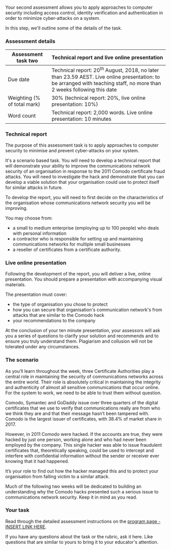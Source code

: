 Your second assessment allows you to apply approaches to computer security including access control, identity verification and authentication in order to minimize cyber-attacks on a system. 

In this step, we'll outline some of the details of the task.

### Assessment details

| Assessment task two | Technical report and live online presentation |
|--|--|
| Due date | Technical report: 20<sup>th</sup> August, 2018, no later than 23.59 AEST.  Live online presentation: to be arranged with teaching staff, no more than 2 weeks following this date |
| Weighting (% of total mark) | 30% (technical report: 20%, live online presentation: 10%) |
| Word count | Technical report: 2,000 words.  Live online presentation: 10 minutes |

### Technical report

The purpose of this assessment task is to apply approaches to computer security to minimise and prevent cyber-attacks on your system.

It's a scenario based task.  You will need to develop a technical report that will demonstrate your ability to improve the communications network security of an organisation in response to the 2011 Comodo certificate fraud attacks.  You will need to investigate the hack and demonstrate that you can develop a viable solution that your organisation could use to protect itself for similar attacks in future.

To develop the report, you will need to first decide on the characteristics of the organisation whose communications network security you will be improving.

You may choose from:

* a small to medium enterprise (employing up to 100 people) who deals with personal information
* a contractor who is responsible for setting up and maintaining communications networks for multiple small businesses
* a reseller of certificates from a certificate authority.

### Live online presentation

Following the development of the report, you will deliver a live, online presentation.  You should prepare a presentation with accompanying visual materials.

The presentation must cover:

* the type of organisation you chose to protect
* how you can secure that organisation's communication network's from attacks that are similar to the Comodo hack
* your recommendations to the company

At the conclusion of your ten minute presentation, your assessors will ask you a series of questions to clarify your solution and recommends and to ensure you truly understand them.  Plagiarism and collusion will not be tolerated under any circumstances.  

### The scenario

As you’ll learn throughout the week, three Certificate Authorities play a central role in maintaining the security of communications networks across the entire world.   Their role is absolutely critical in maintaining the integrity and authenticity of almost all sensitive communications that occur online.  For the system to work, we need to be able to trust them without question.

Comodo, Symantec and GoDaddy issue over three quarters of the digital certificates that we use to verify that communications really are from who we think they are and that their message hasn’t been tampered with.  Comodo is the largest issuer of certificates, with 38.4% of market share in 2017.

However, in 2011 Comodo were hacked.  If the accounts are true, they were hacked by just one person, working alone and who had never been employed by the company.  This single hacker was able to issue fraudulent certificates that, theoretically speaking, could be used to intercept and interfere with confidential information without the sender or receiver ever knowing that it had happened.    

It’s your role to find out how the hacker managed this and to protect your organisation from falling victim to a similar attack.

Much of the following two weeks will be dedicated to building an understanding why the Comodo hacks presented such a serious issue to communications network security.  Keep it in mind as you read.

### Your task

Read through the detailed assessment instructions on the [program page - INSERT LINK HERE](#).  

If you have any questions about the task or the rubric, ask it here.  Like questions that are similar to yours to bring it to your educator's attention.
